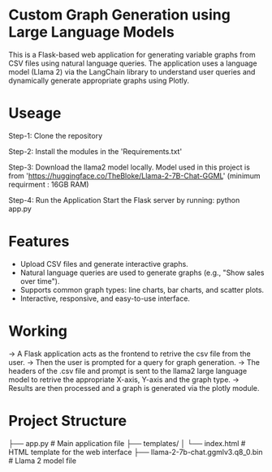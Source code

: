 # Custom Graph Generation using Large Language Models
This is a Flask-based web application for generating variable graphs from CSV files using natural language queries. The application uses a language model (Llama 2) via the LangChain library to understand user queries and dynamically generate appropriate graphs using Plotly.

# Useage
Step-1: Clone the repository 

Step-2: Install the modules in the 'Requirements.txt' 

Step-3: Download the llama2 model locally. 
        Model used in this project is from 'https://huggingface.co/TheBloke/Llama-2-7B-Chat-GGML' 
        (minimum requirment : 16GB RAM)

Step-4: Run the Application
        Start the Flask server by running:
        python app.py

# Features
* Upload CSV files and generate interactive graphs.
* Natural language queries are used to generate graphs (e.g., "Show sales over time").
* Supports common graph types: line charts, bar charts, and scatter plots.
* Interactive, responsive, and easy-to-use interface.

# Working
-> A Flask application acts as the frontend to retrive the csv file from the user. 
-> Then the user is prompted for a query for graph generation.
-> The headers of the .csv file and prompt is sent to the llama2 large language model to retrive the appropriate X-axis, Y-axis and the graph type.
-> Results are then processed and a graph is generated via the plotly module.

# Project Structure
├── app.py                 # Main application file
├── templates/
│   └── index.html         # HTML template for the web interface
├── llama-2-7b-chat.ggmlv3.q8_0.bin  # Llama 2 model file
